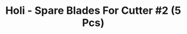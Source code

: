 ---
layout: product
title: "Holi - Spare Blades For Cutter #2 (5 Pcs)"
price: "250" 
desc: "N/A"
img_path: "/assets/img/HO360.jpg"
brand: "N/A"
available: true
special_offer: false
new: false
soon: false
cat: "070000"
subcat: "0N/A"
subsubcat: "0N/A"
sifra: "HO360"
popular: false
---